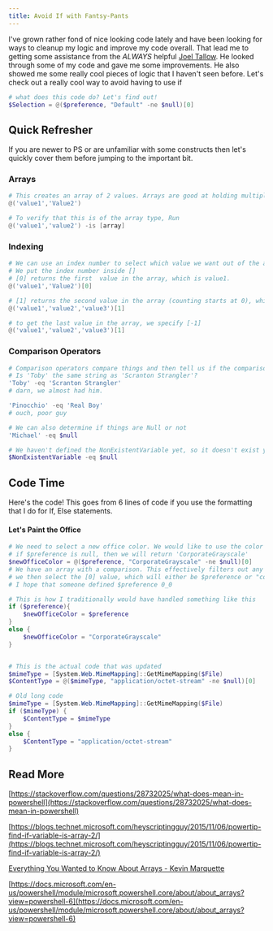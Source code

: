 ```yaml
---
title: Avoid If with Fantsy-Pants
---
```

I've grown rather fond of nice looking code lately and have been looking for ways to cleanup my logic and improve my code overall. That lead me to getting some assistance from the *ALWAYS* helpful [Joel Tallow](https://github.com/vexx32). He looked through some of my code and gave me some improvements. He also showed me some really cool pieces of logic that I haven't seen before. Let's check out a really cool way to avoid having to use if

```powershell
# what does this code do? Let's find out!
$Selection = @($preference, "Default" -ne $null)[0]
```

## Quick Refresher

If you are newer to PS or are unfamiliar with some constructs then let's quickly cover them before jumping to the important bit.

### Arrays

```powershell
# This creates an array of 2 values. Arrays are good at holding multiple values
@('value1','Value2')

# To verify that this is of the array type, Run
@('value1','value2') -is [array]
```

### Indexing

```powershell
# We can use an index number to select which value we want out of the array
# We put the index number inside []
# [0] returns the first  value in the array, which is value1.
@('value1','Value2')[0]

# [1] returns the second value in the array (counting starts at 0), which is value2.
@('value1','value2','value3')[1]

# to get the last value in the array, we specify [-1]
@('value1','value2','value3')[1]

```

### Comparison Operators

```powershell
# Comparison operators compare things and then tell us if the comparison was true or false.
# Is 'Toby' the same string as 'Scranton Strangler'?
'Toby' -eq 'Scranton Strangler'
# darn, we almost had him.

'Pinocchio' -eq 'Real Boy'
# ouch, poor guy

# We can also determine if things are Null or not
'Michael' -eq $null

# We haven't defined the NonExistentVariable yet, so it doesn't exist yet.
$NonExistentVariable -eq $null

```

## Code Time

Here's the code! This goes from 6 lines of code if you use the formatting that I do for If, Else statements.

#### Let's Paint the Office

```powershell
# We need to select a new office color. We would like to use the color in $preference.
# if $preference is null, then we will return 'CorporateGrayscale'
$newOfficeColor = @($preference, "CorporateGrayscale" -ne $null)[0]
# We have an array with a comparison. This effectively filters out any null values.
# we then select the [0] value, which will either be $preference or "corporateGrayscal"
# I hope that someone defined $preference 0_0

# This is how I traditionally would have handled something like this
if ($preference){
    $newOfficeColor = $preference
}
else {
    $newOfficeColor = "CorporateGrayscale"
}


# This is the actual code that was updated
$mimeType = [System.Web.MimeMapping]::GetMimeMapping($File)
$ContentType = @($mimeType, "application/octet-stream" -ne $null)[0]

# Old long code
$mimeType = [System.Web.MimeMapping]::GetMimeMapping($File)
if ($mimeType) {
    $ContentType = $mimeType
}
else {
    $ContentType = "application/octet-stream"
}
```

## Read More

[https://stackoverflow.com/questions/28732025/what-does-mean-in-powershell](https://stackoverflow.com/questions/28732025/what-does-mean-in-powershell)

[https://blogs.technet.microsoft.com/heyscriptingguy/2015/11/06/powertip-find-if-variable-is-array-2/](https://blogs.technet.microsoft.com/heyscriptingguy/2015/11/06/powertip-find-if-variable-is-array-2/)

[Everything You Wanted to Know About Arrays - Kevin Marquette](https://kevinmarquette.github.io/2018-10-15-Powershell-arrays-Everything-you-wanted-to-know/?utm_source=reddit&utm_medium=post)

[https://docs.microsoft.com/en-us/powershell/module/microsoft.powershell.core/about/about_arrays?view=powershell-6](https://docs.microsoft.com/en-us/powershell/module/microsoft.powershell.core/about/about_arrays?view=powershell-6)